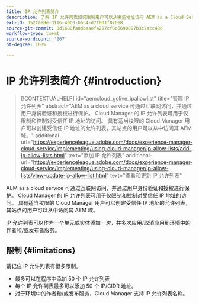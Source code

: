 ```yaml
---
title: IP 允许列表简介
description: 了解 IP 允许列表如何限制用户可以从哪些地址访问 AEM as a Cloud Service 域。
exl-id: 352fae8e-d116-40b0-ba54-d7f001f076e8
source-git-commit: 8d1680fa8dbaaefa297cf8c6698097b3c7acc48d
workflow-type: tm+mt
source-wordcount: '267'
ht-degree: 100%

---
```



# IP 允许列表简介 {#introduction}

>[!CONTEXTUALHELP]
>id="aemcloud_golive_ipallowlist"
>title="管理 IP 允许列表"
>abstract="AEM as a cloud service 可通过互联网访问，并通过用户身份验证和授权进行保护。 Cloud Manager 的 IP 允许列表可用于仅限制和控制对受信任 IP 地址的访问。 具有适当权限的 Cloud Manager 用户可以创建受信任 IP 地址的允许列表，其站点的用户可以从中访问其 AEM 域。"
>additional-url="https://experienceleague.adobe.com/docs/experience-manager-cloud-service/implementing/using-cloud-manager/ip-allow-lists/add-ip-allow-lists.html" text="添加 IP 允许列表"
>additional-url="https://experienceleague.adobe.com/docs/experience-manager-cloud-service/implementing/using-cloud-manager/ip-allow-lists/view-update-ip-allow-list.html" text="查看和更新 IP 允许列表"

AEM as a cloud service 可通过互联网访问，并通过用户身份验证和授权进行保护。 Cloud Manager 的 IP 允许列表可用于仅限制和控制对受信任 IP 地址的访问。 具有适当权限的 Cloud Manager 用户可以创建受信任 IP 地址的允许列表，其站点的用户可以从中访问其 AEM 域。

IP 允许列表可以作为一个单元或实体添加一次，并多次应用/取消应用到环境中的作者和/或发布者服务。

## 限制 {#limitations}

请记住 IP 允许列表有很多限制。

* 最多可以在程序中添加 50 个 IP 允许列表
* 每个 IP 允许列表最多可以添加 50 个 IP/CIDR 地址。
* 对于环境中的作者和/或发布服务，Cloud Manager 支持 IP 允许列表名称。
